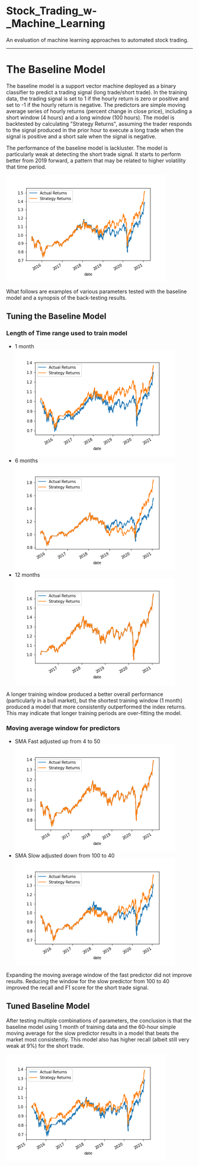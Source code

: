 # Stock_Trading_w-_Machine_Learning
An evaluation of machine learning approaches to automated stock trading.

---
# The Baseline Model
 
The baseline model is a support vector machine deployed as a binary classifier to predict a trading signal (long trade/short trade). In the training data, the trading signal is set to 1 if the hourly return is zero or positive and set to -1 if the hourly return is negative. The predictors are simple moving average series of hourly returns (percent change in close price), including a short window (4 hours) and a long window (100 hours). The model is backtested by calculating "Strategy Returns", assuming the trader responds to the signal produced in the prior hour to execute a long trade when the signal is positive and a short sale when the signal is negative.

The performance of the baseline model is lackluster. The model is particularly weak at detecting the short trade signal. It starts to perform better from 2019 forward, a pattern that may be related to higher volatility that time period.

![image info](./Resources/predictions_svm_3mo.png)

What follows are examples of various parameters tested with the baseline model and a synopsis of the back-testing results.

## Tuning the Baseline Model
### Length of Time range used to train model

* 1 month
![image info](./Resources/predictions_svm_1mo.png)
* 6 months
![image info](./Resources/predictions_svm_6mo.png)
* 12 months
![image info](./Resources/predictions_svm_12mo.png)

A longer training window produced a better overall performance (particularly in a bull market), but the shortest training window (1 month) produced a model that more consistently outperformed the index returns. This may indicate that longer training periods are over-fitting the model.

### Moving average window for predictors

* SMA Fast adjusted up from 4 to 50
![image info](./Resources/predictions_svm_3mo_sma50_short.png)
* SMA Slow adjusted down from 100 to 40
![image info](./Resources/predictions_svm_3mo_sma40_long.png)


Expanding the moving average window of the fast predictor did not improve results. Reducing the window for the slow predictor from 100 to 40 improved the recall and F1 score for the short trade signal.

## Tuned Baseline Model

After testing multiple combinations of parameters, the conclusion is that the baseline model using 1 month of training data and the 60-hour simple moving average for the slow predictor results in a model that beats the market most consistently. This model also has higher recall (albeit still very weak at 9%) for the short trade. 

![image info](./Resources/predictions_svm_1mo_sma60_long.png)
